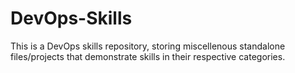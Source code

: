 # DevOps-Skills

This is a DevOps skills repository, storing miscellenous standalone files/projects that demonstrate skills in their respective categories.
